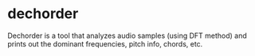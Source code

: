 # dechorder

Dechorder is a tool that analyzes audio samples (using DFT method) and prints out the
dominant frequencies, pitch info, chords, etc.
